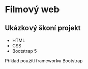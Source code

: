 # Filmový web
## Ukázkový škoní projekt
* HTML
* CSS
* Bootstrap 5

Příklad použití frameworku Bootstrap